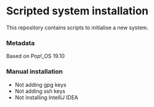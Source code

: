 # Scripted system installation

This repository contains scripts to initialise a new system. 

### Metadata

Based on Pop!_OS 19.10

### Manual installation

- Not adding gpg keys
- Not adding ssh keys
- Not installing IntelliJ IDEA